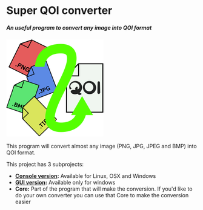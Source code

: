 # Super QOI converter
##### *An useful program to convert any image into QOI format*
[![Super QOI converter icon](https://github.com/LuisAlfredo92/Super-QOI-converter/blob/master/Core/Resources/appiconfg_256.png "Super QOI converter icon")](https://github.com/LuisAlfredo92/Super-QOI-converter/blob/master/Core/Resources/appiconfg_256.png "Super QOI converter icon")

This program will convert almost any image (PNG, JPG, JPEG and BMP) into QOI format.

This project has 3 subprojects:
- **[Console version](https://github.com/LuisAlfredo92/Super-QOI-converter-Console- "Console version"):** Available for Linux, OSX and Windows
- **[GUI version](https://github.com/LuisAlfredo92/Super-QOI-converter-GUI- "GUI version"):** Available only for windows
- **Core:** Part of the program that will make the conversion. If you'd like to do your own converter you can use that Core to make the conversion easier
